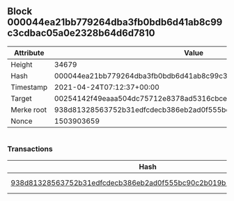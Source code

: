 ## Block 000044ea21bb779264dba3fb0bdb6d41ab8c99c3cdbac05a0e2328b64d6d7810

Attribute | Value
--- | ---
Height | 34679
Hash | 000044ea21bb779264dba3fb0bdb6d41ab8c99c3cdbac05a0e2328b64d6d7810
Timestamp | 2021-04-24T07:12:37+00:00
Target | 00254142f49eaaa504dc75712e8378ad5316cbcead634704b3734b6271167cc4
Merke root | 938d81328563752b31edfcdecb386eb2ad0f555bc90c2b019b1ec97dfa411e11
Nonce | 1503903659

```

```

### Transactions

Hash | Amount
--- | ---
[938d81328563752b31edfcdecb386eb2ad0f555bc90c2b019b1ec97dfa411e11](938d81328563752b31edfcdecb386eb2ad0f555bc90c2b019b1ec97dfa411e11.md) | 10.00000000 SKEPTI 
